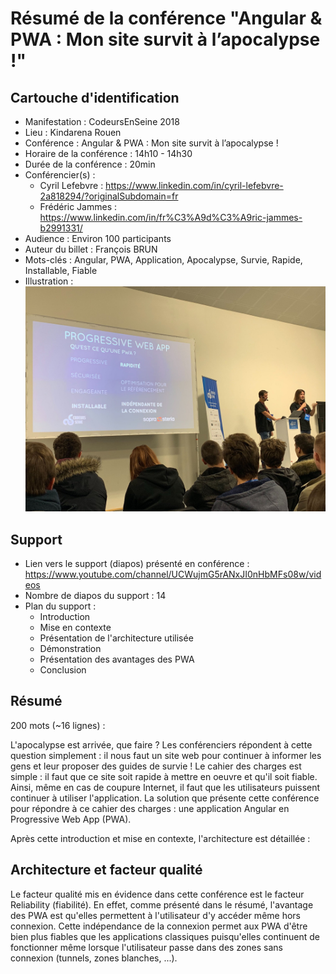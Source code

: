 # Résumé de la conférence "Angular & PWA : Mon site survit à l’apocalypse !"

## Cartouche d'identification

 - Manifestation : CodeursEnSeine 2018
 - Lieu : Kindarena Rouen
 - Conférence : Angular & PWA : Mon site survit à l’apocalypse !
 - Horaire de la conférence : 14h10 - 14h30
 - Durée de la conférence : 20min
 - Conférencier(s) :
   - Cyril Lefebvre : https://www.linkedin.com/in/cyril-lefebvre-2a818294/?originalSubdomain=fr
   - Frédéric Jammes : https://www.linkedin.com/in/fr%C3%A9d%C3%A9ric-jammes-b2991331/
 - Audience : Environ 100 participants
 - Auteur du billet : François BRUN
 - Mots-clés : Angular, PWA, Application, Apocalypse, Survie, Rapide, Installable, Fiable
 - Illustration : ![](confPWA-image.jpg)

## Support
 - Lien vers le support (diapos) présenté en conférence : https://www.youtube.com/channel/UCWujmG5rANxJI0nHbMFs08w/videos
 - Nombre de diapos du support : 14
 - Plan du support :
   - Introduction
   - Mise en contexte
   - Présentation de l'architecture utilisée
   - Démonstration
   - Présentation des avantages des PWA
   - Conclusion

## Résumé
200 mots (~16 lignes) :

L'apocalypse est arrivée, que faire ? Les conférenciers répondent à cette question simplement : il nous faut un site web pour continuer à informer les gens et leur proposer des guides de survie ! Le cahier des charges est simple : il faut que ce site soit rapide à mettre en oeuvre et qu'il soit fiable. Ainsi, même en cas de coupure Internet, il faut que les utilisateurs puissent continuer à utiliser l'application. La solution que présente cette conférence pour répondre à ce cahier des charges : une application Angular en Progressive Web App (PWA).

Après cette introduction et mise en contexte, l'architecture est détaillée : 



## Architecture et facteur qualité

Le facteur qualité mis en évidence dans cette conférence est le facteur Reliability (fiabilité). En effet, comme présenté dans le résumé, l'avantage des PWA est qu'elles permettent à l'utilisateur d'y accéder même hors connexion. Cette indépendance de la connexion permet aux PWA d'être bien plus fiables que les applications classiques puisqu'elles continuent de fonctionner même lorsque l'utilisateur passe dans des zones sans connexion (tunnels, zones blanches, ...).

